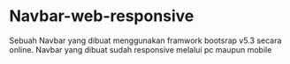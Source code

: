 # Navbar-web-responsive
Sebuah Navbar yang dibuat menggunakan framwork bootsrap v5.3 secara online. Navbar yang dibuat sudah responsive melalui pc maupun mobile
